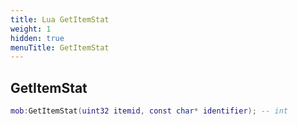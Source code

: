 ```yaml
---
title: Lua GetItemStat
weight: 1
hidden: true
menuTitle: GetItemStat
---
```

## GetItemStat
```lua
mob:GetItemStat(uint32 itemid, const char* identifier); -- int
```
